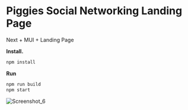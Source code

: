 # Piggies Social Networking Landing Page
Next + MUI + Landing Page
<br/>

<b>Install.</b>
``` bash
npm install
```
<b>Run</b>
``` bash
npm run build
npm start
```
![Screenshot_6](https://user-images.githubusercontent.com/107179122/176727396-c2dc253c-5728-4a8a-9135-eaf364b5093a.png)
